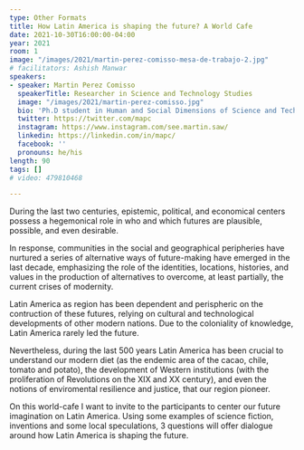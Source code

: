 ```yaml
---
type: Other Formats
title: How Latin America is shaping the future? A World Cafe
date: 2021-10-30T16:00:00-04:00
year: 2021
room: 1
image: "/images/2021/martin-perez-comisso-mesa-de-trabajo-2.jpg"
# facilitators: Ashish Manwar
speakers:
- speaker: Martin Perez Comisso
  speakerTitle: Researcher in Science and Technology Studies
  image: "/images/2021/martin-perez-comisso.jpg"
  bio: 'Ph.D student in Human and Social Dimensions of Science and Technology'
  twitter: https://twitter.com/mapc
  instagram: https://www.instagram.com/see.martin.saw/
  linkedin: https://linkedin.com/in/mapc/
  facebook: ''
  pronouns: he/his
length: 90
tags: []
# video: 479810468

---
```

During the last two centuries, epistemic, political, and economical centers possess a hegemonical role in who and which futures are plausible, possible, and even desirable. 

In response, communities in the social and geographical peripheries have nurtured a series of alternative ways of future-making have emerged in the last decade, emphasizing the role of the identities, locations, histories, and values in the production of alternatives to overcome, at least partially, the current crises of modernity.

Latin America as region has been dependent and perispheric on the contruction of these futures, relying on cultural and technological developments of other modern nations. Due to the coloniality of knowledge, Latin America rarely led the future. 

Nevertheless, during the last 500 years Latin America has been crucial to understand our modern diet (as the endemic area of the cacao, chile, tomato and potato), the development of Western institutions (with the proliferation of Revolutions on the XIX and XX century), and even the notions of enviromental resilience and justice, that our region pioneer.

On this world-cafe I want to invite to the participants to center our future imagination on Latin America. Using some examples of science fiction, inventions and some local speculations, 3 questions will offer dialogue around how Latin America is shaping the future.